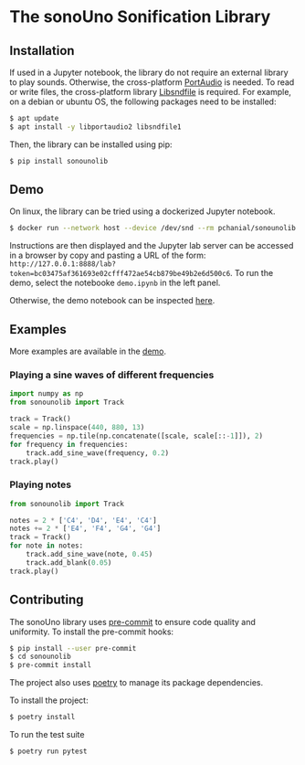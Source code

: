 # The sonoUno Sonification Library

## Installation

If used in a Jupyter notebook, the library do not require an external library to play sounds. Otherwise, the cross-platform [PortAudio](http://www.portaudio.com) is needed. To read or write files, the cross-platform library [Libsndfile](http://www.mega-nerd.com/libsndfile) is required. For example, on a debian or ubuntu OS, the following packages need to be installed:
```bash
$ apt update
$ apt install -y libportaudio2 libsndfile1
```
Then, the library can be installed using pip:
```bash
$ pip install sonounolib
```

## Demo
On linux, the library can be tried using a dockerized Jupyter notebook.

```bash
$ docker run --network host --device /dev/snd --rm pchanial/sonounolib:0.2.3
```
Instructions are then displayed and the Jupyter lab server can be accessed in a browser by copy and pasting a URL of the form: `http://127.0.0.1:8888/lab?token=bc03475af361693e02cfff472ae54cb879be49b2e6d500c6`. To run the demo, select the notebooke `demo.ipynb` in the left panel.


Otherwise, the demo notebook can be inspected [here](notebooks/demo.ipynb).


## Examples

More examples are available in the [demo](notebooks/demo.ipynb).

### Playing a sine waves of different frequencies

```python
import numpy as np
from sonounolib import Track

track = Track()
scale = np.linspace(440, 880, 13)
frequencies = np.tile(np.concatenate([scale, scale[::-1]]), 2)
for frequency in frequencies:
    track.add_sine_wave(frequency, 0.2)
track.play()
```

### Playing notes

```python
from sonounolib import Track

notes = 2 * ['C4', 'D4', 'E4', 'C4']
notes += 2 * ['E4', 'F4', 'G4', 'G4']
track = Track()
for note in notes:
    track.add_sine_wave(note, 0.45)
    track.add_blank(0.05)
track.play()
```

## Contributing

The sonoUno library uses [pre-commit](https://pre-commit.com) to ensure code quality and uniformity.
To install the pre-commit hooks:

```bash
$ pip install --user pre-commit
$ cd sonounolib
$ pre-commit install
```

The project also uses [poetry](https://python-poetry.org) to manage its package dependencies.

To install the project:
```bash
$ poetry install
```

To run the test suite
```bash
$ poetry run pytest
```
